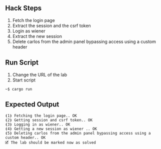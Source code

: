 ## Hack Steps

1. Fetch the login page
2. Extract the session and the csrf token
3. Login as wiener
4. Extract the new session
5. Delete carlos from the admin panel bypassing access using a custom header

## Run Script

1. Change the URL of the lab
2. Start script

```
~$ cargo run
```

## Expected Output

```
⦗1⦘ Fetching the login page.. OK
⦗2⦘ Getting session and csrf token.. OK
⦗3⦘ Logging in as wiener.. OK
⦗4⦘ Getting a new session as wiener .. OK
⦗5⦘ Deleting carlos from the admin panel bypassing access using a custom header.. OK
🗹 The lab should be marked now as solved
```

